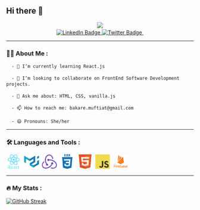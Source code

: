 ## Hi there 👋

<div id="header" align="center">

<img src="https://media.giphy.com/media/M9gbBd9nbDrOTu1Mqx/giphy.gif" width="100"/>

<div id="badges">

  <a href="https://www.linkedin.com/in/muftiat-bakare">
    <img src="https://img.shields.io/badge/LinkedIn-blue?style=for-the-badge&logo=linkedin&logoColor=white" alt="LinkedIn Badge"/>
 </a>
  <a href="https://twitter.com/MufteeSphere?t=aqC0ho3ZzuRNSXaLlo0fVg&s=09">
    <img src="https://img.shields.io/badge/Twitter-blue?style=for-the-badge&logo=twitter&logoColor=white" alt="Twitter Badge"/>
  </a>
<img src="https://komarev.com/ghpvc/?username=MUFTIATBAKARE&style=flat-square&color=blue" alt=""/>
</div>
</div>

---
### :woman_technologist: About Me :

      - 🌱 I’m currently learning React.js

      - 👯 I’m looking to collaborate on FrontEnd Software Development projects.

      - 💬 Ask me about: HTML, CSS, vanilla.js

      - 📫 How to reach me: bakare.muftiat@gmail.com

      - 😄 Pronouns: She/her 
---
### :hammer_and_wrench: Languages and Tools :

<div>  
  <img src="https://github.com/devicons/devicon/blob/master/icons/react/react-original-wordmark.svg" title="React" alt="React" width="40" height="40"/>&nbsp;
  <img src="https://github.com/devicons/devicon/blob/master/icons/materialui/materialui-original.svg" title="Material UI" alt="Material UI" width="40" height="40"/>&nbsp;
  <img src="https://github.com/devicons/devicon/blob/master/icons/redux/redux-original.svg" title="Redux" alt="Redux " width="40" height="40"/>&nbsp;
  <img src="https://github.com/devicons/devicon/blob/master/icons/css3/css3-plain-wordmark.svg"  title="CSS3" alt="CSS" width="40" height="40"/>&nbsp;
  <img src="https://github.com/devicons/devicon/blob/master/icons/html5/html5-original.svg" title="HTML5" alt="HTML" width="40" height="40"/>&nbsp;
  <img src="https://github.com/devicons/devicon/blob/master/icons/javascript/javascript-original.svg" title="JavaScript" alt="JavaScript" width="40" height="40"/>&nbsp;
  <img src="https://github.com/devicons/devicon/blob/master/icons/firebase/firebase-plain-wordmark.svg" title="Firebase" alt="Firebase" width="40" height="40"/>&nbsp;
  
  
</div>

---

### :fire: My Stats :

[![GitHub Streak](http://github-readme-streak-stats.herokuapp.com?user=MUFTIATBAKARE&theme=dark&background=000000)](https://git.io/streak-stats)
 
